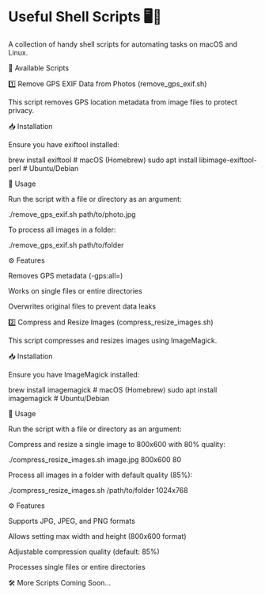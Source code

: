 # Useful Shell Scripts 🖥️📜

A collection of handy shell scripts for automating tasks on macOS and Linux.

📜 Available Scripts

1️⃣ Remove GPS EXIF Data from Photos (remove_gps_exif.sh)

This script removes GPS location metadata from image files to protect privacy.

📥 Installation

Ensure you have exiftool installed:

brew install exiftool  # macOS (Homebrew)
sudo apt install libimage-exiftool-perl  # Ubuntu/Debian

🚀 Usage

Run the script with a file or directory as an argument:

./remove_gps_exif.sh path/to/photo.jpg

To process all images in a folder:

./remove_gps_exif.sh path/to/folder

⚙️ Features

Removes GPS metadata (-gps:all=)

Works on single files or entire directories

Overwrites original files to prevent data leaks

2️⃣ Compress and Resize Images (compress_resize_images.sh)

This script compresses and resizes images using ImageMagick.

📥 Installation

Ensure you have ImageMagick installed:

brew install imagemagick  # macOS (Homebrew)
sudo apt install imagemagick  # Ubuntu/Debian

🚀 Usage

Run the script with a file or directory as an argument:

Compress and resize a single image to 800x600 with 80% quality:

./compress_resize_images.sh image.jpg 800x600 80

Process all images in a folder with default quality (85%):

./compress_resize_images.sh /path/to/folder 1024x768

⚙️ Features

Supports JPG, JPEG, and PNG formats

Allows setting max width and height (800x600 format)

Adjustable compression quality (default: 85%)

Processes single files or entire directories

🛠️ More Scripts Coming Soon...
